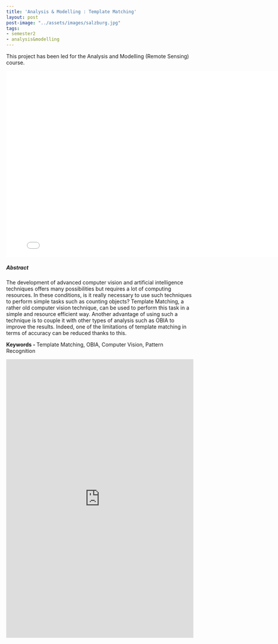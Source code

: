 ```yaml
---
title: 'Analysis & Modelling : Template Matching'
layout: post
post-image: "../assets/images/salzburg.jpg"
tags:
- semester2
- analysis&modelling
---
```


This project has been led for the Analysis and Modelling (Remote Sensing) course.

<embed src="assets/docs/matching.pdf" width="800" height="500" type="application/pdf"/>

##### Abstract 

<p>The development of advanced computer vision and artificial intelligence techniques offers many possibilities but requires a lot of computing resources. In these conditions, is it really necessary to use such techniques to perform simple tasks such as counting objects? Template Matching, a rather old computer vision technique, can be used to perform this task in a simple and resource efficient way.
Another advantage of using such a technique is to couple it with other types of analysis such as OBIA to improve  the results. Indeed, one of the limitations of template matching in terms of accuracy can be reduced thanks to this.</p>

<p><b>Keywords  - </b> Template Matching, OBIA, Computer Vision, Pattern Recognition</p>

<style>
.responsive-wrap iframe{ max-width: 100%;}
</style>
<div class="responsive-wrap">
<iframe src="https://docs.google.com/presentation/d/e/2PACX-1vS6diW5Xe3tPXFv9c4I7rSa3M1CxLIJJxIF2hiDOwzrufJph-5dZs3sJ0g9P01FVQ/embed?start=false&loop=false&delayms=3000" frameborder="0" width="1280" height="749" allowfullscreen="true" mozallowfullscreen="true" webkitallowfullscreen="true"></iframe>
</div>